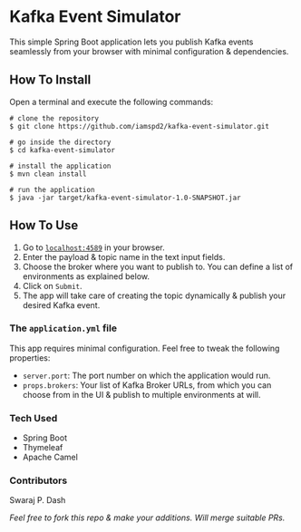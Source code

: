 # Kafka Event Simulator

This simple Spring Boot application lets you publish Kafka events seamlessly from your browser
with minimal configuration & dependencies.

## How To Install

Open a terminal and execute the following commands:

```shell
# clone the repository
$ git clone https://github.com/iamspd2/kafka-event-simulator.git

# go inside the directory
$ cd kafka-event-simulator

# install the application
$ mvn clean install

# run the application
$ java -jar target/kafka-event-simulator-1.0-SNAPSHOT.jar
```

## How To Use

1. Go to [`localhost:4589`](http://localhost:4589) in your browser.
2. Enter the payload & topic name in the text input fields.
3. Choose the broker where you want to publish to. You can define a list of environments as explained below.
4. Click on `Submit`.
5. The app will take care of creating the topic dynamically & publish your desired Kafka event.

### The `application.yml` file

This app requires minimal configuration. Feel free to tweak the following properties:
- `server.port`: The port number on which the application would run.
- `props.brokers`: Your list of Kafka Broker URLs, from which you can choose from in the UI & publish to multiple environments at will.

### Tech Used
- Spring Boot
- Thymeleaf
- Apache Camel

### Contributors
Swaraj P. Dash

_Feel free to fork this repo & make your additions. Will merge suitable PRs._